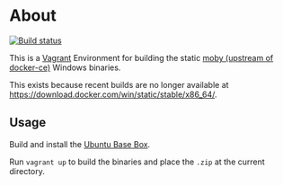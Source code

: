 # About

[![Build status](https://github.com/rgl/docker-ce-windows-binaries-vagrant/workflows/Build/badge.svg)](https://github.com/rgl/docker-ce-windows-binaries-vagrant/actions?query=workflow%3ABuild)

This is a [Vagrant](https://www.vagrantup.com/) Environment for building the static [moby (upstream of docker-ce)](https://github.com/moby/moby) Windows binaries.

This exists because recent builds are no longer available at https://download.docker.com/win/static/stable/x86_64/.

## Usage

Build and install the [Ubuntu Base Box](https://github.com/rgl/ubuntu-vagrant).

Run `vagrant up` to build the binaries and place the `.zip` at the current directory.
